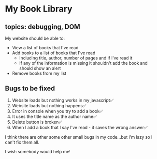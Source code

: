 # My Book Library

## topics: debugging, DOM

My website should be able to:

- View a list of books that I've read
- Add books to a list of books that I've read
  - Including title, author, number of pages and if I've read it
  - If any of the information is missing it shouldn't add the book and should show an alert
- Remove books from my list

## Bugs to be fixed

1. Website loads but nothing works in my javascript✅
2. Website loads but nothing happens✅
3. Error in console when you try to add a book✅
4. It uses the title name as the author name✅
5. Delete button is broken✅
6. When I add a book that I say I've read - it saves the wrong answer✅

I think there are other some other small bugs in my code...but I'm lazy so I can't fix them all.

I wish somebody would help me!
